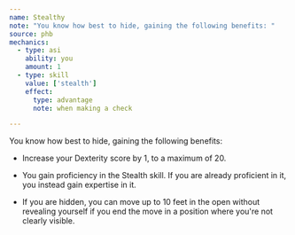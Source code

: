 ```yaml
---
name: Stealthy
note: "You know how best to hide, gaining the following benefits: "
source: phb
mechanics:
  - type: asi
    ability: you
    amount: 1
  - type: skill
    value: ['stealth']
    effect:
      type: advantage
      note: when making a check

---
```

You know how best to hide, gaining the following benefits: 
- Increase your Dexterity score by 1, to a maximum of 20. 

- You gain proficiency in the Stealth skill. If you are already proficient in it, you instead gain expertise in it. 
- If you are hidden, you can move up to 10 feet in the open without revealing yourself if you end the move in a position where you're not clearly visible. 

